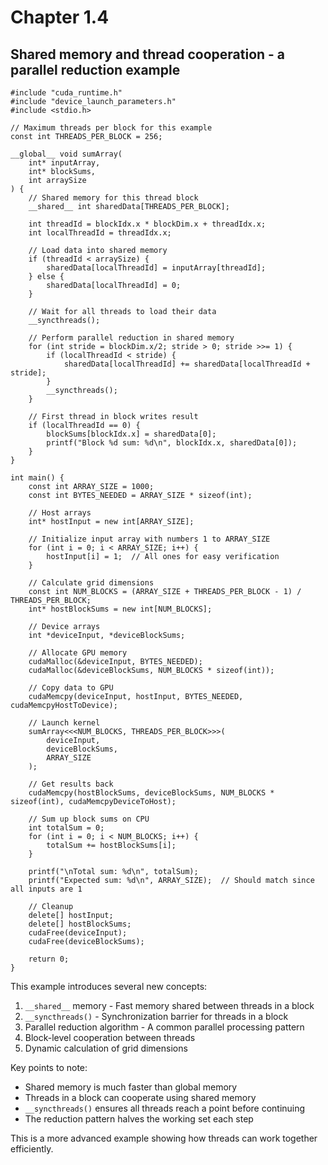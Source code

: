 # Chapter 1.4

## Shared memory and thread cooperation - a parallel reduction example

```cuda
#include "cuda_runtime.h"
#include "device_launch_parameters.h"
#include <stdio.h>

// Maximum threads per block for this example
const int THREADS_PER_BLOCK = 256;

__global__ void sumArray(
    int* inputArray,
    int* blockSums,
    int arraySize
) {
    // Shared memory for this thread block
    __shared__ int sharedData[THREADS_PER_BLOCK];
    
    int threadId = blockIdx.x * blockDim.x + threadIdx.x;
    int localThreadId = threadIdx.x;
    
    // Load data into shared memory
    if (threadId < arraySize) {
        sharedData[localThreadId] = inputArray[threadId];
    } else {
        sharedData[localThreadId] = 0;
    }
    
    // Wait for all threads to load their data
    __syncthreads();
    
    // Perform parallel reduction in shared memory
    for (int stride = blockDim.x/2; stride > 0; stride >>= 1) {
        if (localThreadId < stride) {
            sharedData[localThreadId] += sharedData[localThreadId + stride];
        }
        __syncthreads();
    }
    
    // First thread in block writes result
    if (localThreadId == 0) {
        blockSums[blockIdx.x] = sharedData[0];
        printf("Block %d sum: %d\n", blockIdx.x, sharedData[0]);
    }
}

int main() {
    const int ARRAY_SIZE = 1000;
    const int BYTES_NEEDED = ARRAY_SIZE * sizeof(int);
    
    // Host arrays
    int* hostInput = new int[ARRAY_SIZE];
    
    // Initialize input array with numbers 1 to ARRAY_SIZE
    for (int i = 0; i < ARRAY_SIZE; i++) {
        hostInput[i] = 1;  // All ones for easy verification
    }
    
    // Calculate grid dimensions
    const int NUM_BLOCKS = (ARRAY_SIZE + THREADS_PER_BLOCK - 1) / THREADS_PER_BLOCK;
    int* hostBlockSums = new int[NUM_BLOCKS];
    
    // Device arrays
    int *deviceInput, *deviceBlockSums;
    
    // Allocate GPU memory
    cudaMalloc(&deviceInput, BYTES_NEEDED);
    cudaMalloc(&deviceBlockSums, NUM_BLOCKS * sizeof(int));
    
    // Copy data to GPU
    cudaMemcpy(deviceInput, hostInput, BYTES_NEEDED, cudaMemcpyHostToDevice);
    
    // Launch kernel
    sumArray<<<NUM_BLOCKS, THREADS_PER_BLOCK>>>(
        deviceInput,
        deviceBlockSums,
        ARRAY_SIZE
    );
    
    // Get results back
    cudaMemcpy(hostBlockSums, deviceBlockSums, NUM_BLOCKS * sizeof(int), cudaMemcpyDeviceToHost);
    
    // Sum up block sums on CPU
    int totalSum = 0;
    for (int i = 0; i < NUM_BLOCKS; i++) {
        totalSum += hostBlockSums[i];
    }
    
    printf("\nTotal sum: %d\n", totalSum);
    printf("Expected sum: %d\n", ARRAY_SIZE);  // Should match since all inputs are 1
    
    // Cleanup
    delete[] hostInput;
    delete[] hostBlockSums;
    cudaFree(deviceInput);
    cudaFree(deviceBlockSums);
    
    return 0;
}
```

This example introduces several new concepts:

1. `__shared__` memory - Fast memory shared between threads in a block
2. `__syncthreads()` - Synchronization barrier for threads in a block
3. Parallel reduction algorithm - A common parallel processing pattern
4. Block-level cooperation between threads
5. Dynamic calculation of grid dimensions

Key points to note:
- Shared memory is much faster than global memory
- Threads in a block can cooperate using shared memory
- `__syncthreads()` ensures all threads reach a point before continuing
- The reduction pattern halves the working set each step

This is a more advanced example showing how threads can work together efficiently.